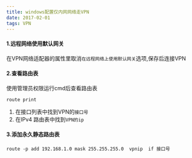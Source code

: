 ```yaml
---
title: windows配置仅内网网络走VPN
date: 2017-02-01
tags: VPN
---
```


#### 1.远程网络使用默认网关
在VPN网络适配器的属性里取消`在远程网络上使用默认网关`选项,保存后连接VPN

#### 2.查看路由表
使用管理员权限运行cmd后查看路由表
```
route print
```
1. 在接口列表中找到VPN的`接口号`
2. 在IPv4 路由表中找到`VPN的ip`

#### 3.添加永久静态路由表
```
route -p add 192.168.1.0 mask 255.255.255.0  vpnip  if 接口号
```